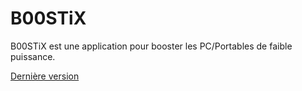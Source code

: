 # B00STiX

B00STiX est une application pour booster les PC/Portables de faible puissance.

[Dernière version](http://github.com/N0ub4x/B00STiX/releases/latest)
